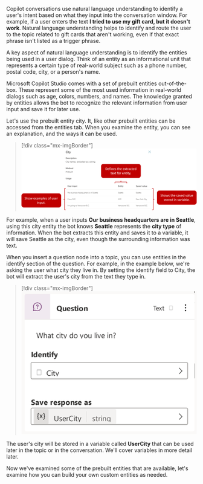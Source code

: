 Copilot conversations use natural language understanding to identify a user's intent based on what they input into the conversation window. For example, if a user enters the text **I tried to use my gift card, but it doesn't work**. Natural language understanding helps to identify and route the user to the topic related to gift cards that aren't working, even if that exact phrase isn't listed as a trigger phrase.

A key aspect of natural language understanding is to identify the entities being used in a user dialog. Think of an entity as an informational unit that represents a certain type of real-world subject such as a phone number, postal code, city, or a person's name.

Microsoft Copilot Studio comes with a set of prebuilt entities out-of-the-box. These represent some of the most used information in real-world dialogs such as
age, colors, numbers, and names. The knowledge granted by entities allows the bot to recognize the relevant information from user input and save it for later use.

Let's use the prebuilt entity city. It, like other prebuilt entities can be accessed from the entities tab. When you examine the entity, you can see an explanation, and the ways it can be used.

> [!div class="mx-imgBorder"]
> [![Screenshot of the pre-built entity city.](../media/entities.png)](../media/entities.png#lightbox)

For example, when a user inputs **Our business headquarters are in Seattle**, using this city entity the bot knows **Seattle** represents the **city type** of
information. When the bot extracts this entity and saves it to a variable, it will save Seattle as the city, even though the surrounding information was text.

When you insert a question node into a topic, you can use entities in the identify section of the question. For example, in the example below, we're asking the user what city they live in. By setting the identify field to City, the bot will extract the user's city from the text they type in.

> [!div class="mx-imgBorder"]
> [![Screenshot of a user variable question node.](../media/user-variable.png)](../media/user-variable.png#lightbox)

The user's city will be stored in a variable called **UserCity** that can be used later in the topic or in the conversation. We'll cover variables in more detail later.

Now we've examined some of the prebuilt entities that are available, let's examine how you can build your own custom entities as needed.
